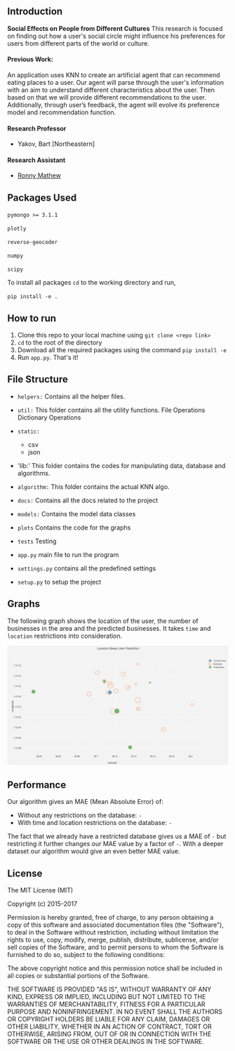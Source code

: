 ## Introduction

**Social Effects on People from Different Cultures**
This research is focused on finding out how a user's social circle might influence his preferences for users from different parts of the world or culture.

#### Previous Work:
An application uses KNN to create an artificial agent that can recommend eating places to a user. Our agent will parse through the user's information with an aim to understand different characteristics about the user. Then based on that we will provide different recommendations to the user. Additionally, through user’s feedback, the agent will evolve its preference model and recommendation function. 

#### Research Professor
* Yakov, Bart [Northeastern]

#### Research Assistant
* [Ronny Mathew](http://github.com/ronnygeo)


## Packages Used

`pymongo >= 3.1.1`

`plotly`

`reverse-geocoder`

`numpy`

`scipy`


To install all packages `cd` to the working directory and run, 

`pip install -e .`

## How to run

1. Clone this repo to your local machine using `git clone <repo link>`
2. `cd` to the root of the directory
3. Download all the required packages using the command `pip install -e`
4. Run `app.py`. That's it!

## File Structure
    
- `helpers:`
    Contains all the helper files.

- `util:`
    This folder contains all the utility functions.
    File Operations
    Dictionary Operations
    
- `static:`
    - csv
    - json
    
- 'lib:'
    This folder contains the codes for manipulating data, database and algorithms.

- `algorithm:`
    This folder contains the actual KNN algo.

- `docs:`
    Contains all the docs related to the project
    
- `models:`
    Contains the model data classes

- `plots`
    Contains the code for the graphs

- `tests`
    Testing

- `app.py` main file to run the program

- `settings.py` contains all the predefined settings

- `setup.py` to setup the project

## Graphs

The following graph shows the location of the user, the number of businesses in the area and the predicted businesses.
It takes `time` and `location` restrictions into consideration.

![Graph showing all the information](https://github.com/rohitbegani/FAIproject-CS5100/blob/master/docs/images/full-better-image.png)

## Performance

Our algorithm gives an MAE (Mean Absolute Error) of:

- Without any restrictions on the database: `-`
- With time and location restrictions on the database: `-`

The fact that we already have a restricted database gives us a MAE of `-` but restricting it further changes our MAE value by a factor of `-`. With a deeper dataset our algorithm would give an even better MAE value. 

## License

The MIT License (MIT)

Copyright (c) 2015-2017

Permission is hereby granted, free of charge, to any person obtaining a copy of this software and associated documentation files (the "Software"), to deal in the Software without restriction, including without limitation the rights to use, copy, modify, merge, publish, distribute, sublicense, and/or sell copies of the Software, and to permit persons to whom the Software is furnished to do so, subject to the following conditions:

The above copyright notice and this permission notice shall be included in all copies or substantial portions of the Software.

THE SOFTWARE IS PROVIDED "AS IS", WITHOUT WARRANTY OF ANY KIND, EXPRESS OR IMPLIED, INCLUDING BUT NOT LIMITED TO THE WARRANTIES OF MERCHANTABILITY, FITNESS FOR A PARTICULAR PURPOSE AND NONINFRINGEMENT. IN NO EVENT SHALL THE AUTHORS OR COPYRIGHT HOLDERS BE LIABLE FOR ANY CLAIM, DAMAGES OR OTHER LIABILITY, WHETHER IN AN ACTION OF CONTRACT, TORT OR OTHERWISE, ARISING FROM, OUT OF OR IN CONNECTION WITH THE SOFTWARE OR THE USE OR OTHER DEALINGS IN THE SOFTWARE.
